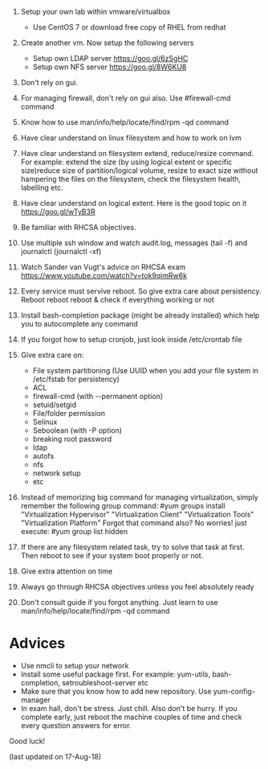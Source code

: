 1.  Setup your own lab within vmware/virtualbox
      - Use CentOS 7 or download free copy of RHEL from redhat

2.  Create another vm. Now setup the following servers
      - Setup own LDAP server https://goo.gl/6zSgHC
      - Setup own NFS server https://goo.gl/8W6KU8
3.  Don't rely on gui. 
4.  For managing firewall, don't rely on gui also. Use #firewall-cmd command
5.  Know how to use man/info/help/locate/find/rpm -qd command
6.  Have clear understand on linux filesystem and how to work on lvm
7.  Have clear understand on filesystem extend, reduce/resize command. For example: extend the size (by using logical extent or specific     size)reduce size of partition/logical volume, resize to exact size without hampering the files on the filesystem, check the             filesystem health, labelling etc. 
8.  Have clear understand on logical extent. Here is the good topic on it https://goo.gl/wTyB3R
9.  Be familiar with RHCSA objectives.
10. Use multiple ssh window and watch audit.log, messages (tail -f) and journalctl (journalctl -xf)
11. Watch Sander van Vugt's advice on RHCSA exam https://www.youtube.com/watch?v=tok9qimRw6k
12. Every service must servive reboot. So give extra care about persistency. Reboot reboot reboot & check if everything working or not
13. Install bash-completion package (might be already installed) which help you to autocomplete any command
14. If you forgot how to setup cronjob, just look inside /etc/crontab file
15. Give extra care on:
      - File system partitioning (Use UUID when you add your file system in /etc/fstab for persistency)
      - ACL
      - firewall-cmd (with --permanent option)
      - setuid/setgid
      - File/folder permission
      - Selinux
      - Seboolean (with -P option)
      - breaking root password
      - ldap
      - autofs
      - nfs
      - network setup
      - etc

 16. Instead of memorizing big command for managing virtualization, simply remember the following group command:
     #yum groups install "Virtualization Hypervisor" "Virtualization Client" "Virtualization Tools"  "Virtualization Platform"
     Forgot that command also? No worries! just execute: #yum group list hidden
 17. If there are any filesystem related task, try to solve that task at first. Then reboot to see if your system boot properly or not.
 18. Give extra attention on time
 19. Always go through RHCSA objectives unless you feel absolutely ready
 20. Don't consult guide if you forgot anything. Just learn to use man/info/help/locate/find/rpm -qd command

# Advices
  - Use nmcli to setup your network
  - Install some useful package first. For example: yum-utils, bash-completion, setroubleshoot-server etc
  - Make sure that you know how to add new repository. Use yum-config-manager
  - In exam hall, don't be stress. Just chill. Also don't be hurry. If you complete early, just reboot the machine couples of time and check every question answers for error.
  
  
  Good luck!
  
  (last updated on 17-Aug-18)
